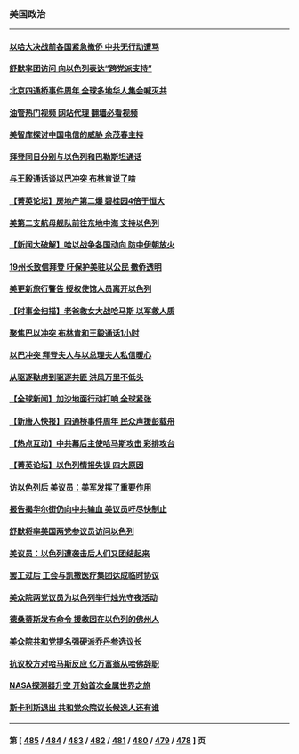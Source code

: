 ### 美国政治
---
#### [以哈大决战前各国紧急撤侨 中共无行动遭骂](../../pages/ncid1078159/n14095711.md?10160045) 
#### [舒默率团访问 向以色列表达“跨党派支持”](../../pages/ncid1078159/n14095686.md?10160045) 
#### [北京四通桥事件周年 全球多地华人集会喊灭共](../../pages/ncid1078159/n14095615.md?10160045) 
#### [油管热门视频 网站代理 翻墙必看视频](http://138.2.39.72:81/youtube.html?epic-marker?10160045)
#### [美智库探讨中国电信的威胁 余茂春主持](../../pages/ncid1078159/n14095498.md?10160045) 
#### [拜登同日分别与以色列和巴勒斯坦通话](../../pages/ncid1078159/n14095488.md?10160045) 
#### [与王毅通话谈以巴冲突 布林肯说了啥](../../pages/ncid1078159/n14095473.md?10160045) 
#### [【菁英论坛】房地产第二爆 碧桂园4倍于恒大](../../pages/ncid1078159/n14095400.md?10160045) 
#### [美第二支航母舰队前往东地中海 支持以色列](../../pages/ncid1078159/n14095442.md?10160045) 
#### [【新闻大破解】哈以战争各国动向 防中伊朝放火](../../pages/ncid1078159/n14095398.md?10160045) 
#### [19州长致信拜登 吁保护美驻以公民 撤侨透明](../../pages/ncid1078159/n14095403.md?10160045) 
#### [美更新旅行警告 授权使馆人员离开以色列](../../pages/ncid1078159/n14095401.md?10160045) 
#### [【时事金扫描】老爸救女大战哈马斯 以军救人质](../../pages/ncid1078159/n14095329.md?10160045) 
#### [聚焦巴以冲突 布林肯和王毅通话1小时](../../pages/ncid1078159/n14095385.md?10160045) 
#### [以巴冲突 拜登夫人与以总理夫人私信暖心](../../pages/ncid1078159/n14095276.md?10160045) 
#### [从驱逐鞑虏到驱逐共匪 洪风万里不低头](../../pages/ncid1078159/n14095146.md?10160045) 
#### [【全球新闻】加沙地面行动打响 全球紧张](../../pages/ncid1078159/n14095085.md?10160045) 
#### [【新唐人快报】四通桥事件周年 民众声援彭载舟](../../pages/ncid1078159/n14094934.md?10160045) 
#### [【热点互动】中共幕后主使哈马斯攻击 彩排攻台](../../pages/ncid1078159/n14094810.md?10160045) 
#### [【菁英论坛】以色列情报失误 四大原因](../../pages/ncid1078159/n14094932.md?10160045) 
#### [访以色列后 美议员：美军发挥了重要作用](../../pages/ncid1078159/n14094909.md?10160045) 
#### [报告揭华尔街仍向中共输血 美议员吁尽快制止](../../pages/ncid1078159/n14094873.md?10160045) 
#### [舒默将率美国两党参议员访问以色列](../../pages/ncid1078159/n14094889.md?10160045) 
#### [美议员：以色列遭袭击后人们又团结起来](../../pages/ncid1078159/n14094872.md?10160045) 
#### [罢工过后 工会与凯撒医疗集团达成临时协议](../../pages/ncid1078159/n14094876.md?10160045) 
#### [美众院两党议员为以色列举行烛光守夜活动](../../pages/ncid1078159/n14094879.md?10160045) 
#### [德桑蒂斯发布命令 援救困在以色列的佛州人](../../pages/ncid1078159/n14094881.md?10160045) 
#### [美众院共和党提名强硬派乔丹参选议长](../../pages/ncid1078159/n14094885.md?10160045) 
#### [抗议校方对哈马斯反应 亿万富翁从哈佛辞职](../../pages/ncid1078159/n14094782.md?10160045) 
#### [NASA探测器升空 开始首次金属世界之旅](../../pages/ncid1078159/n14094801.md?10160045) 
#### [斯卡利斯退出 共和党众院议长候选人还有谁](../../pages/ncid1078159/n14094812.md?10160045) 

---
#### 第 [ [485](./485.md?10160045) / [484](./484.md?10160045) / [483](./483.md?10160045) / [482](./482.md?10160045) / [481](./481.md?10160045) / [480](./480.md?10160045) / [479](./479.md?10160045) / [478](./478.md?10160045) ] 页
